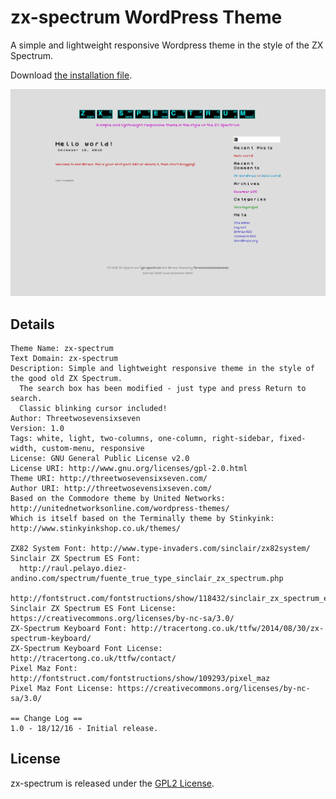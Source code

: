# zx-spectrum WordPress Theme

A simple and lightweight responsive Wordpress theme in the style of the ZX Spectrum.

Download [the installation file](https://github.com/Threetwosevensixseven/zx-spectrum/raw/master/zx-spectrum.zip).

<img src="https://raw.githubusercontent.com/Threetwosevensixseven/zx-spectrum/master/zx-spectrum/screenshot.png" width="640">

## Details

```
Theme Name: zx-spectrum
Text Domain: zx-spectrum
Description: Simple and lightweight responsive theme in the style of the good old ZX Spectrum. 
  The search box has been modified - just type and press Return to search. 
  Classic blinking cursor included!
Author: Threetwosevensixseven
Version: 1.0
Tags: white, light, two-columns, one-column, right-sidebar, fixed-width, custom-menu, responsive
License: GNU General Public License v2.0
License URI: http://www.gnu.org/licenses/gpl-2.0.html
Theme URI: http://threetwosevensixseven.com/
Author URI: http://threetwosevensixseven.com/
Based on the Commodore theme by United Networks: http://unitednetworksonline.com/wordpress-themes/
Which is itself based on the Terminally theme by Stinkyink: http://www.stinkyinkshop.co.uk/themes/

ZX82 System Font: http://www.type-invaders.com/sinclair/zx82system/
Sinclair ZX Spectrum ES Font: 
  http://raul.pelayo.diez-andino.com/spectrum/fuente_true_type_sinclair_zx_spectrum.php
  http://fontstruct.com/fontstructions/show/118432/sinclair_zx_spectrum_es
Sinclair ZX Spectrum ES Font License: https://creativecommons.org/licenses/by-nc-sa/3.0/
ZX-Spectrum Keyboard Font: http://tracertong.co.uk/ttfw/2014/08/30/zx-spectrum-keyboard/
ZX-Spectrum Keyboard Font License: http://tracertong.co.uk/ttfw/contact/
Pixel Maz Font: http://fontstruct.com/fontstructions/show/109293/pixel_maz
Pixel Maz Font License: https://creativecommons.org/licenses/by-nc-sa/3.0/

== Change Log ==
1.0 - 18/12/16 - Initial release.
```
## License

zx-spectrum is released under the [GPL2 License](https://github.com/Threetwosevensixseven/zx-spectrum/blob/master/LICENSE).
